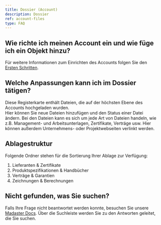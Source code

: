 ```yaml
---
title: Dossier (Account)
description: Dossier
ref: account-files
type: FAQ
---
```


## Wie richte ich meinen Account ein und wie füge ich ein Objekt hinzu?
Für weitere Informationen zum Einrichten des Accounts folgen Sie den <a href="https://docs-t.madaster.com/de/de/get-started.html" target="_blank">Ersten Schritten</a>.

## Welche Anpassungen kann ich im Dossier tätigen?
Diese Registerkarte enthält Dateien, die auf der höchsten Ebene des Accounts hochgeladen wurden. </br>Hier können Sie neue Dateien hinzufügen und den Status einer Datei ändern. Bei den Dateien kann es sich um jede Art von Dateien handeln, wie z.B. Management- und Arbeitsunterlagen, Zertifikate, Verträge usw. Hier können außerdem Unternehmens- oder Projektwebseiten verlinkt werden.

## Ablagestruktur
Folgende Ordner stehen für die Sortierung Ihrer Ablage zur Verfügung:
1. Lieferanten & Zertifikate
1. Produktspezifikationen & Handbücher
1. Verträge & Garantien
1. Zeichnungen & Berechnungen

## Nicht gefunden, was Sie suchen?
Falls Ihre Frage nicht beantwortet werden konnte, besuchen Sie unsere <a href="https://docs-t.madaster.com/de/de/" target="_blank">Madaster Docs</a>. Über die Suchleiste werden Sie zu den Antworten geleitet, die Sie suchen.  